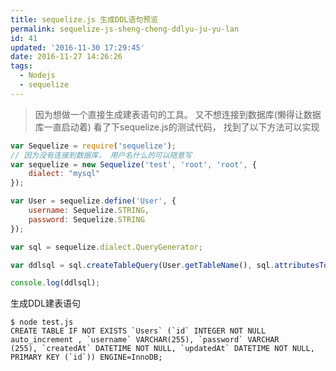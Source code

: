 ```yaml
---
title: sequelize.js 生成DDL语句预览
permalink: sequelize-js-sheng-cheng-ddlyu-ju-yu-lan
id: 41
updated: '2016-11-30 17:29:45'
date: 2016-11-27 14:26:26
tags:
  - Nodejs
  - sequelize
---
```


>因为想做一个直接生成建表语句的工具。 又不想连接到数据库(懒得让数据库一直启动着)
看了下sequelize.js的测试代码， 找到了以下方法可以实现

```javascript
var Sequelize = require('sequelize');
// 因为没有连接到数据库， 用户名什么的可以随意写
var sequelize = new Sequelize('test', 'root', 'root', {
    dialect: "mysql"
});

var User = sequelize.define('User', {
    username: Sequelize.STRING,
    password: Sequelize.STRING
});

var sql = sequelize.dialect.QueryGenerator;

var ddlsql = sql.createTableQuery(User.getTableName(), sql.attributesToSQL(User.rawAttributes), { });

console.log(ddlsql);
```

生成DDL建表语句
```shell
$ node test.js
CREATE TABLE IF NOT EXISTS `Users` (`id` INTEGER NOT NULL auto_increment , `username` VARCHAR(255), `password` VARCHAR
(255), `createdAt` DATETIME NOT NULL, `updatedAt` DATETIME NOT NULL, PRIMARY KEY (`id`)) ENGINE=InnoDB;
```
